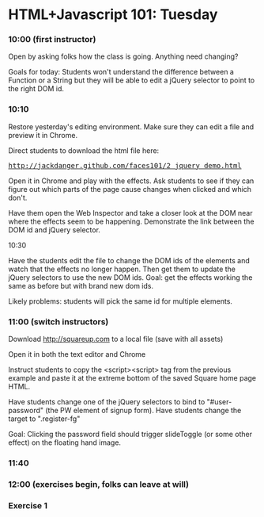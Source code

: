 # HTML+Javascript 101: Tuesday

### 10:00 (first instructor)

Open by asking folks how the class is going. Anything need changing?

Goals for today: Students won't understand the difference between a Function or a String but they
will be able to edit a jQuery selector to point to the right DOM id.

### 10:10

Restore yesterday's editing environment. Make sure they can edit a file
and preview it in Chrome.

Direct students to download the html file here:
<pre>
<a
href="http://jackdanger.github.com/faces101/2_jquery_demo.html"
>http://jackdanger.github.com/faces101/2_jquery_demo.html</a>
</pre>

Open it in Chrome and play with the effects. Ask students to see if they
can figure out which parts of the page cause changes when clicked and
which don't.

Have them open the Web Inspector and take a closer look at the DOM near
where the effects seem to be happening. Demonstrate the link between the
DOM id and jQuery selector.


10:30

Have the students edit the file to change the DOM ids of the elements
and watch that the effects no longer happen. Then get them to update the
jQuery selectors to use the new DOM ids.
Goal: get the effects working the same as before but with brand new dom
ids.

Likely problems: students will pick the same id for multiple elements.

### 11:00 (switch instructors)

Download http://squareup.com to a local file (save with all assets)

Open it in both the text editor and Chrome

Instruct students to copy the &lt;script&gt;&lt;script&gt; tag from the
previous example and paste it at the extreme bottom of the saved Square
home page HTML.

Have students change one of the jQuery selectors to bind to
"#user-password" (the PW element of signup form).
Have students change the target to ".register-fg"

Goal: Clicking the password field should trigger slideToggle (or some
other effect) on the floating hand image.

### 11:40

### 12:00 (exercises begin, folks can leave at will)

### Exercise 1
